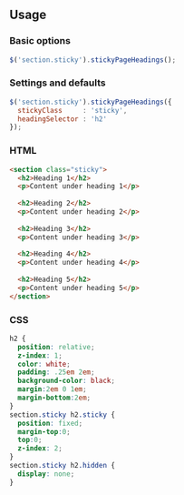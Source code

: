 ## Usage

### Basic options

```javascript
$('section.sticky').stickyPageHeadings();
```

### Settings and defaults

```javascript
$('section.sticky').stickyPageHeadings({
  stickyClass     : 'sticky',
  headingSelector : 'h2'
});
```

### HTML

```html
<section class="sticky">
  <h2>Heading 1</h2>  
  <p>Content under heading 1</p>
  
  <h2>Heading 2</h2>
  <p>Content under heading 2</p>
  
  <h2>Heading 3</h2>
  <p>Content under heading 3</p>
  
  <h2>Heading 4</h2>
  <p>Content under heading 4</p>
  
  <h2>Heading 5</h2>
  <p>Content under heading 5</p>
</section>
```

### CSS

```css
h2 {
  position: relative;
  z-index: 1;
  color: white;
  padding: .25em 2em;
  background-color: black;
  margin:2em 0 1em; 
  margin-bottom:2em;
}
section.sticky h2.sticky {
  position: fixed;
  margin-top:0;
  top:0;
  z-index: 2;
}
section.sticky h2.hidden {
  display: none;
}
```
